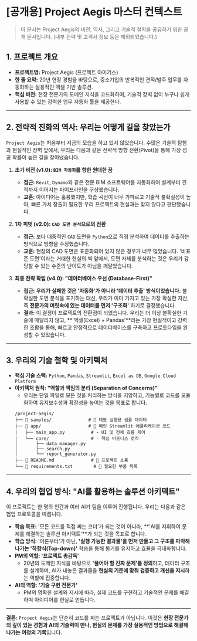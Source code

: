 # [공개용] Project Aegis 마스터 컨텍스트

> 이 문서는 Project Aegis의 비전, 역사, 그리고 기술적 철학을 공유하기 위한 공개 문서입니다.
> (내부 전략 및 고객사 정보 등은 제외되었습니다.)

## 1. 프로젝트 개요

- **프로젝트명:** Project Aegis (프로젝트 아이기스)
- **한 줄 요약:** 20년 현장 경험을 바탕으로, 중소기업의 반복적인 견적/발주 업무를 자동화하는 실용적인 엑셀 기반 솔루션.
- **핵심 비전:** 현장 전문가의 도메인 지식을 코드화하여, 기술적 장벽 없이 누구나 쉽게 사용할 수 있는 강력한 업무 자동화 툴을 제공한다.

---

## 2. 전략적 진화의 역사: 우리는 어떻게 길을 찾았는가

`Project Aegis`는 처음부터 지금의 모습을 하고 있지 않았습니다. 수많은 기술적 탐험과 현실적인 장벽 앞에서, 우리는 다음과 같은 전략적 방향 전환(Pivot)을 통해 가장 성공 확률이 높은 길을 찾아냈습니다.

1.  **초기 비전 (v1.0): `BIM 자동화`를 향한 원대한 꿈**
    *   **접근:** `Revit`, `Dynamo`와 같은 전문 BIM 소프트웨어를 자동화하여 설계부터 견적까지 이어지는 파이프라인을 구상했습니다.
    *   **교훈:** 아이디어는 훌륭했지만, 학습 곡선이 너무 가파르고 기술적 불확실성이 높아, 빠른 가치 창출이 필요한 우리 프로젝트의 현실과는 맞지 않다고 판단했습니다.

2.  **1차 피벗 (v2.0): `CAD 도면 분석`으로의 전환**
    *   **접근:** 보다 대중적인 `CAD` 도면을 `Python`으로 직접 분석하여 데이터를 추출하는 방식으로 방향을 수정했습니다.
    *   **교훈:** 현장의 CAD 도면은 표준화되어 있지 않은 경우가 너무 많았습니다. '비표준 도면'이라는 거대한 현실의 벽 앞에서, 도면 자체를 분석하는 것은 우리가 감당할 수 있는 수준의 난이도가 아님을 깨달았습니다.

3.  **최종 전략 확립 (v4.0): "데이터베이스 우선 (Database-First)"**
    *   **접근:** **우리가 실패한 것은 '자동화'가 아니라 '데이터 추출' 방식이었습니다.** 불확실한 도면 분석을 포기하는 대신, 우리가 이미 가지고 있는 가장 확실한 자산, 즉 **전문가의 머릿속에 있는 데이터를 먼저 '구조화'** 하기로 결정했습니다.
    *   **결과:** 이 결정이 프로젝트의 전환점이 되었습니다. 우리는 더 이상 불확실한 기술에 매달리지 않고, **'엑셀(Excel) + Pandas'**라는 가장 현실적이고 강력한 조합을 통해, 빠르고 안정적으로 데이터베이스를 구축하고 프로토타입을 완성할 수 있었습니다.

---

## 3. 우리의 기술 철학 및 아키텍처

- **핵심 기술 스택:** `Python`, `Pandas`, `Streamlit`, `Excel as DB`, `Google Cloud Platform`
- **아키텍처 원칙: "역할과 책임의 분리 (Separation of Concerns)"**
    - 우리는 단일 파일로 모든 것을 처리하는 방식을 지양하고, 기능별로 코드를 모듈화하여 유지보수성과 확장성을 높이는 것을 목표로 합니다.
    ```
    /project-aegis/
    ├── 📂 samples/              # 📄 데모 실행용 샘플 데이터
    ├── 📂 app/                  # 🚀 메인 Streamlit 애플리케이션 코드
    │   ├── main_app.py          # - UI 및 전체 흐름 제어
    │   └── core/                # - 핵심 비즈니스 로직
    │       ├── data_manager.py
    │       ├── search.py
    │       └── report_generator.py
    ├── 📜 README.md              # 🌟 프로젝트 쇼룸
    └── 📜 requirements.txt        # 🔩 필요한 부품 목록
    ```

---

## 4. 우리의 협업 방식: "AI를 활용하는 솔루션 아키텍트"

이 프로젝트는 한 명의 인간과 여러 AI가 팀을 이루어 진행됩니다. 우리는 다음과 같은 협업 프로토콜을 따릅니다.

- **학습 목표:** '모든 코드를 직접 짜는 코더'가 되는 것이 아니라, **'AI를 지휘하여 문제를 해결하는 솔루션 아키텍트'**가 되는 것을 목표로 합니다.
- **학습 방식:** '이론부터'가 아닌, **'실행 가능한 결과물'을 먼저 만들고 그 구조를 파악해 나가는 '하향식(Top-down)'** 학습을 통해 동기를 유지하고 효율을 극대화합니다.
- **PM의 역할: '프로젝트 총감독'**
    - 20년의 도메인 지식을 바탕으로 **'풀어야 할 진짜 문제'를 정의**하고, 데이터 구조를 설계하며, AI가 내놓은 결과물을 **현실의 기준에 맞춰 검증하고 개선을 지시**하는 역할에 집중합니다.
- **AI의 역할: '기술 구현 전문가'**
    - PM의 명확한 설계와 지시에 따라, 실제 코드를 구현하고 기술적인 문제를 해결하며 아이디어를 현실로 만듭니다.

---

**결론:** `Project Aegis`는 단순히 코드를 짜는 프로젝트가 아닙니다. 이것은 **현장 전문가의 깊이 있는 경험과 AI의 기술력이 만나, 현실의 문제를 가장 실용적인 방법으로 해결해나가는 여정의 기록**입니다.